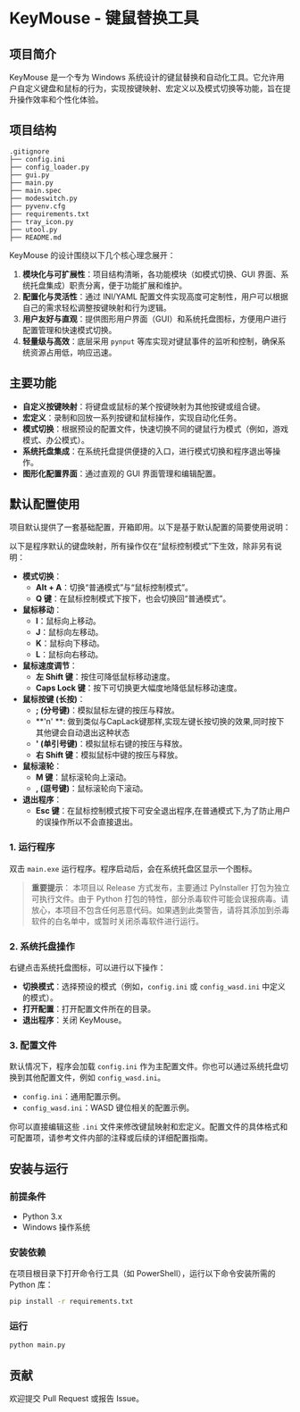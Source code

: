 # KeyMouse - 键鼠替换工具

## 项目简介

KeyMouse 是一个专为 Windows 系统设计的键鼠替换和自动化工具。它允许用户自定义键盘和鼠标的行为，实现按键映射、宏定义以及模式切换等功能，旨在提升操作效率和个性化体验。

## 项目结构

```
.gitignore
├── config.ini
├── config_loader.py
├── gui.py
├── main.py
├── main.spec
├── modeswitch.py
├── pyvenv.cfg
├── requirements.txt
├── tray_icon.py
├── utool.py
├── README.md
```



KeyMouse 的设计围绕以下几个核心理念展开：

1.  **模块化与可扩展性**：项目结构清晰，各功能模块（如模式切换、GUI 界面、系统托盘集成）职责分离，便于功能扩展和维护。
2.  **配置化与灵活性**：通过 INI/YAML 配置文件实现高度可定制性，用户可以根据自己的需求轻松调整按键映射和行为逻辑。
3.  **用户友好与直观**：提供图形用户界面（GUI）和系统托盘图标，方便用户进行配置管理和快速模式切换。
4.  **轻量级与高效**：底层采用 `pynput` 等库实现对键鼠事件的监听和控制，确保系统资源占用低，响应迅速。

## 主要功能

-   **自定义按键映射**：将键盘或鼠标的某个按键映射为其他按键或组合键。
-   **宏定义**：录制和回放一系列按键和鼠标操作，实现自动化任务。
-   **模式切换**：根据预设的配置文件，快速切换不同的键鼠行为模式（例如，游戏模式、办公模式）。
-   **系统托盘集成**：在系统托盘提供便捷的入口，进行模式切换和程序退出等操作。
-   **图形化配置界面**：通过直观的 GUI 界面管理和编辑配置。

## 默认配置使用

项目默认提供了一套基础配置，开箱即用。以下是基于默认配置的简要使用说明：

以下是程序默认的键盘映射，所有操作仅在“鼠标控制模式”下生效，除非另有说明：

*   **模式切换**：
    *   **Alt + A**：切换“普通模式”与“鼠标控制模式”。
    *   **Q 键**：在鼠标控制模式下按下，也会切换回“普通模式”。
*   **鼠标移动**：
    *   **I**：鼠标向上移动。
    *   **J**：鼠标向左移动。
    *   **K**：鼠标向下移动。
    *   **L**：鼠标向右移动。
*   **鼠标速度调节**：
    *   **左 Shift 键**：按住可降低鼠标移动速度。
    *   **Caps Lock 键**：按下可切换更大幅度地降低鼠标移动速度。
*   **鼠标按键 (长按)**：
    *   **; (分号键)**：模拟鼠标左键的按压与释放。
    *   **'n'  **: 做到类似与CapLack键那样,实现左键长按切换的效果,同时按下其他键会自动退出这种状态    
    *   **' (单引号键)**：模拟鼠标右键的按压与释放。
    *   **右 Shift 键**：模拟鼠标中键的按压与释放。
*   **鼠标滚轮**：
    *   **M 键**：鼠标滚轮向上滚动。
    *   **, (逗号键)**：鼠标滚轮向下滚动。
*   **退出程序**：
    *   **Esc 键**：在鼠标控制模式按下可安全退出程序,在普通模式下,为了防止用户的误操作所以不会直接退出。


### 1. 运行程序

双击 `main.exe` 运行程序。程序启动后，会在系统托盘区显示一个图标。

> **重要提示**：
> 本项目以 Release 方式发布，主要通过 PyInstaller 打包为独立可执行文件。由于 Python 打包的特性，部分杀毒软件可能会误报病毒。请放心，本项目不包含任何恶意代码。如果遇到此类警告，请将其添加到杀毒软件的白名单中，或暂时关闭杀毒软件进行运行。

### 2. 系统托盘操作

右键点击系统托盘图标，可以进行以下操作：

-   **切换模式**：选择预设的模式（例如，`config.ini` 或 `config_wasd.ini` 中定义的模式）。
-   **打开配置**：打开配置文件所在的目录。
-   **退出程序**：关闭 KeyMouse。

### 3. 配置文件

默认情况下，程序会加载 `config.ini` 作为主配置文件。你也可以通过系统托盘切换到其他配置文件，例如 `config_wasd.ini`。

-   `config.ini`：通用配置示例。
-   `config_wasd.ini`：WASD 键位相关的配置示例。

你可以直接编辑这些 `.ini` 文件来修改键鼠映射和宏定义。配置文件的具体格式和可配置项，请参考文件内部的注释或后续的详细配置指南。

## 安装与运行

### 前提条件

-   Python 3.x
-   Windows 操作系统

### 安装依赖

在项目根目录下打开命令行工具（如 PowerShell），运行以下命令安装所需的 Python 库：

```bash
pip install -r requirements.txt
```

### 运行

```bash
python main.py
```

## 贡献

欢迎提交 Pull Request 或报告 Issue。